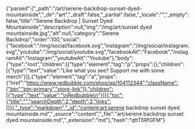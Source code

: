 {"parsed":{"_path":"/art/serene-backdrop-sunset-dyed-mountainside","_dir":"art","_draft":false,"_partial":false,"_locale":"","_empty":false,"title":"Serene Backdrop | Sunset Dyed Mountainside","description":null,"img":"/img/art/sunset dyed mountainside.jpg","alt":null,"category":"Serene Backdrop","order":100,"social":{"facebook":"/img/social/facebook.svg","instagram":"/img/social/instagram.svg","youtube":"/img/social/youtube.svg","facebookAlt":"Facebook","instagramAlt":"Instagram","youtubeAlt":"Youtube"},"body":{"type":"root","children":[{"type":"element","tag":"p","props":{},"children":[{"type":"text","value":"Like what you see? Support me with some merch"}]},{"type":"element","tag":"a","props":{"href":"https://www.redbubble.com/shop/ap/104112344","className":["btn","btn-primary","store-link"]},"children":[{"type":"text","value":"\nRedbubble\n"}]}],"toc":{"title":"","searchDepth":2,"depth":2,"links":[]}},"_type":"markdown","_id":"content:art:serene backdrop sunset dyed mountainside.md","_source":"content","_file":"art/serene backdrop sunset dyed mountainside.md","_extension":"md"},"hash":"qttT5RfGFM"}